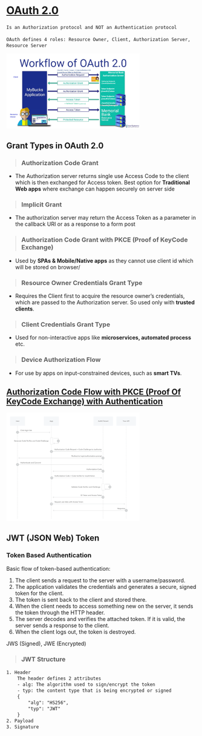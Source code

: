 # [OAuth 2.0](https://datatracker.ietf.org/doc/html/rfc6749)
    Is an Authorization protocol and NOT an Authentication protocol

    OAuth defines 4 roles: Resource Owner, Client, Authorization Server, Resource Server
    
<img src="./images/oauth__flow.png" width="70%" height="10%">
  
## Grant Types in OAuth 2.0

> ### Authorization Code Grant
- The Authorization server returns single use Access Code to the client which is then exchanged for Access token. Best option for **Traditional Web apps** where exchange can happen securely on server side

> ### Implicit Grant
- The authorization server may return the Access Token as a parameter in the callback URI or as a response to a form post

> ### Authorization Code Grant with PKCE (Proof of KeyCode Exchange)
- Used by **SPAs & Mobile/Native apps** as they cannot use client id which will be stored on browser/

> ### Resource Owner Credentials Grant Type
- Requires the Client first to acquire the resource owner’s credentials, which are passed to the Authorization server. So used only with **trusted clients**.

> ### Client Credentials Grant Type
- Used for non-interactive apps like **microservices, automated process** etc.
  
> ### Device Authorization Flow
- For use by apps on input-constrained devices, such as **smart TVs**.

## [Authorization Code Flow with PKCE (Proof Of KeyCode Exchange) with Authentication](https://auth0.com/docs/get-started/authentication-and-authorization-flow/authorization-code-flow-with-proof-key-for-code-exchange-pkce)

<img src="./images/auth-sequence-auth-code-pkce.png" width="70%" height="10%">


## JWT (JSON Web) Token

### Token Based Authentication
Basic flow of token-based authentication:

1. The client sends a request to the server with a username/password.
2. The application validates the credentials and generates a secure, signed token for the client.
3. The token is sent back to the client and stored there.
4. When the client needs to access something new on the server, it sends the token through the HTTP header.
5. The server decodes and verifies the attached token. If it is valid, the server sends a response to the client.
6. When the client logs out, the token is destroyed.

JWS (Signed), JWE (Encrypted)

> ### JWT Structure
    1. Header
        The header defines 2 attributes
        - alg: The algorithm used to sign/encrypt the token
        - typ: the content type that is being encrypted or signed
        {
            "alg": "HS256",
            "typ": "JWT"
        }
    2. Payload
    3. Signature

